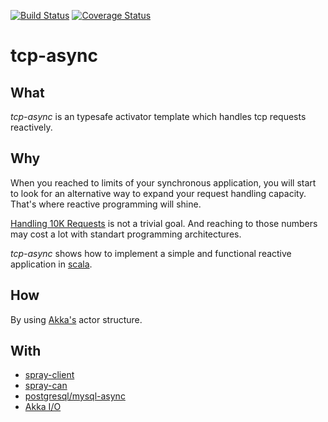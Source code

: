 [![Build Status](https://travis-ci.org/vngrs/tcp-async.png?branch=master)](https://travis-ci.org/vngrs/tcp-async)
[![Coverage Status](https://coveralls.io/repos/vngrs/tcp-async/badge.png?branch=master)](https://coveralls.io/r/vngrs/tcp-async?branch=master)


tcp-async
===========

What
-----
<i>tcp-async</i> is an typesafe activator template which handles tcp requests reactively.


Why
----
When you reached to limits of your synchronous application, you will start to look for
an alternative way to expand your request handling capacity. That's where reactive programming will shine.

<a href="http://en.wikipedia.org/wiki/C10k_problem">Handling 10K Requests</a> is not a trivial goal.
And reaching to those numbers may cost a lot with standart programming architectures.

<i>tcp-async</i> shows how to implement a simple and functional reactive application in <a href="http://www.scala-lang.org/">scala</a>.


How
---
By using <a href="http://akka.io/">Akka's</a> actor structure.


With
-----
* <a href="http://spray.io/documentation/1.2-M8/spray-client/">spray-client</a>
* <a href="http://spray.io/documentation/1.2-M8/spray-can/">spray-can</a>
* <a href="https://github.com/mauricio/postgresql-async">postgresql/mysql-async</a>
* <a href="http://doc.akka.io/docs/akka/2.2.1/scala/io.html">Akka I/O</a>
